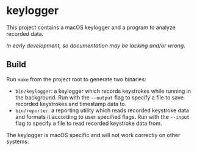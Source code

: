 # keylogger

This project contains a macOS keylogger and a program to analyze recorded data.

*In early development, so documentation may be lacking and/or wrong.*

## Build

Run `make` from the project root to generate two binaries:

* `bin/keylogger`: a keylogger which records keystrokes while running in the background. Run with the `--output` flag to specify a file to save recorded keystrokes and timestamp data to.
* `bin/reporter`: a reporting utility which reads recorded keystroke data and formats it according to user specified flags. Run with the `--input` flag to specify a file to read recorded keystroke data from.

The keylogger is macOS specific and will not work correctly on other systems.
